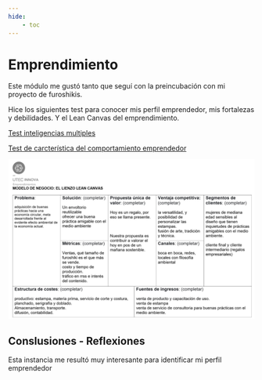 ```yaml
---
hide:
    - toc
---
```

# Emprendimiento

Este módulo me gustó tanto que seguí con la preincubación con mi proyecto de furoshikis.

Hice los siguientes test para conocer mis perfil emprendedor, mis fortalezas y debilidades. Y el Lean Canvas del emprendimiento.

[Test inteligencias multiples](../archivos/mi03_test_inteligencias_multiples_pgo.pdf)

[Test de carcterística del comportamiento emprendedor](../archivos/mi03_testCCE_pgo.pdf)

![Lean Canvas Imonai](../images/MI03/lean_canvas_imonai.jpg)


## Conslusiones - Reflexiones

Esta instancia me resultó muy interesante para identificar mi perfil emprendedor



